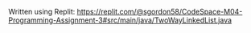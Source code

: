 Written using Replit: https://replit.com/@sgordon58/CodeSpace-M04-Programming-Assignment-3#src/main/java/TwoWayLinkedList.java 
